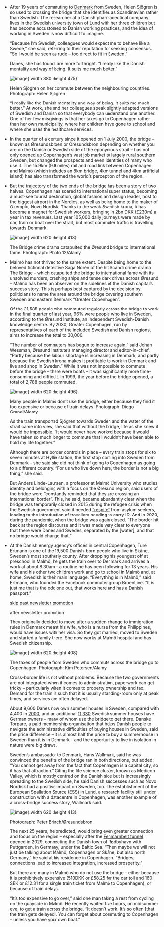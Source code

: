 - After 19 years of commuting to [Denmark](https://www.theguardian.com/world/denmark) from Sweden, Helen Sjögren is so used to crossing the bridge that she identifies as Scandinavian rather than Swedish. The researcher at a Danish pharmaceutical company lives in the Swedish university town of Lund with her three children but has become accustomed to Danish working practices, and the idea of working in Sweden is now difficult to imagine.
  
  “Because I’m Swedish, colleagues would expect me to behave like a Swede,” she said, referring to their reputation for seeking consensus. “So I would be seen as rude – too direct to fit in [Sweden](https://www.theguardian.com/world/sweden).”
  
  Danes, she has found, are more forthright. “I really like the Danish mentality and way of being. It suits me much better.”
  
  ![image](https://i.guim.co.uk/img/media/bdaec969b2f9158081cb793111b603471db62082/1512_213_2247_2809/master/2247.jpg?width=445&dpr=1&s=none&crop=none){:width 380 :height 475}
  
  Helen Sjögren on her commute between the neighbouring countries. Photograph: Helen Sjögren
  
  “I really like the Danish mentality and way of being. It suits me much better.” At work, she and her colleagues speak slightly adapted versions of Swedish and Danish so that everybody can understand one another. One of her few misgivings is that her taxes go to Copenhagen rather than her own municipality, where her children have gone to school and where she uses the healthcare services.
- In the quarter of a century since it opened on 1 July 2000, the bridge – known as Øresundsbroen or Öresundsbron depending on whether you are on the Danish or Swedish side of the eponymous strait – has not only opened up Copenhagen’s vast job market to largely rural southern Sweden, but changed the prospects and even identities of many who use it. The 15.9km (9.9 miles) rail and road link between Copenhagen and Malmö (which includes an 8km bridge, 4km tunnel and 4km artificial island) has also transformed the world’s perception of the region.
- But the trajectory of the two ends of the bridge has been a story of two halves. Copenhagen has soared to international super status, becoming a must-see tourist destination, global fashion and design leader, host to the biggest airport in the Nordics, as well as being home to the maker of Ozempic, Novo Nordisk. Thanks to the weak Swedish krona, it has become a magnet for Swedish workers, bringing in 2bn DKK (£230m) a year in tax revenues. Last year 105,000 daily journeys were made by car, train or boat over the strait, but most commuter traffic is travelling towards Denmark.
  
  ![image](https://i.guim.co.uk/img/media/3a3f65fce720615431a009039cf828fe461892e5/0_0_4724_3150/master/4724.jpg?width=445&dpr=1&s=none&crop=none){:width 620 :height 413}
  
  The Bridge crime drama catapulted the Øresund bridge to international fame. Photograph: Photo 12/Alamy
- Malmö has not thrived to the same extent. Despite being home to the beloved fictional detective Saga Norén of the hit Scandi crime drama The Bridge – which catapulted the bridge to international fame with its unsolved murders, crashing ships and tense dark drives across Øresund – Malmö has been an observer on the sidelines of the Danish capital’s success story. This is perhaps best captured by the decision by politicians to name the area around the bridge covering southern Sweden and eastern Denmark “Greater Copenhagen”.
  
  Of the 21,585 people who commuted regularly across the bridge to work in the final quarter of last year, 96% were people who live in Sweden, according to the Øresund Institute, an independent Swedish-Danish knowledge centre. By 2030, Greater Copenhagen, run by representatives of each of the included Swedish and Danish regions, aims to increase the total to 30,000.
  
  “The number of commuters has begun to increase again,” said Johan Wessman, Øresund Institute’s managing director and editor-in-chief. “Partly because the labour shortage is increasing in Denmark, and partly because the Swedish krona makes it profitable to work in Denmark and live and shop in Sweden.” While it was not impossible to commute before the bridge – there were boats – it was significantly more time-consuming and difficult. In 1999, the year before the bridge opened, a total of 2,788 people commuted.
  
  ![image](https://i.guim.co.uk/img/media/1106662cf316218f5bce922982b33a5acbccd154/351_0_6083_4866/master/6083.jpg?width=445&dpr=1&s=none&crop=none){:width 620 :height 496}
  
  Many people in Malmö don’t use the bridge, either because they find it too expensive or because of train delays. Photograph: Diego Grandi/Alamy
  
  As the train transported Sjögren towards Sweden and the water of the strait came into view, she said that without the bridge, life as she knew it would be impossible. “It would never have worked because it would have taken so much longer to commute that I wouldn’t have been able to hold my life together.”
  
  Although there are border controls in place – every train stops for six to seven minutes at Hyllie station, the first stop coming into Sweden from Denmark – she said she did not think of going to Copenhagen as going to a different country. “For us who live down here, the border is not a big thing,” she said.
  
  But Anders Linde-Laursen, a professor at Malmö University who studies identity and belonging with a focus on the Øresund region, said users of the bridge were “constantly reminded that they are crossing an international border”. This, he said, became abundantly clear when the bridge was temporarily closed in 2015 during the refugee crisis when the Swedish government said it needed [“respite”](https://www.theguardian.com/world/2015/nov/24/sweden-asylum-seekers-refugees-policy-reversal) from asylum seekers, leading to the introduction of travellers needing to carry ID. And in 2020, during the pandemic, when the bridge was again closed. “The border hit back at the region discourse and it was made very clear to everyone that there were Danes and Swedes, separated by the \[water], and that no bridge would change that.”
- At the Danish energy agency’s offices in central Copenhagen, Ture Ertmann is one of the 19,500 Danish-born people who live in Skåne, Sweden’s most southerly county. After dropping his youngest off at preschool in Malmö, he gets the train over to Denmark and arrives a work at about 8.30am – a routine he has been following for 13 years. His wife and his other two children work and go to school in Malmö and, at home, Swedish is their main language. “Everything is in Malmö,” said Ertmann, who founded the Facebook commuter group BroenLive. “It is just me that is the odd one out, that works here and has a Danish passport.”
  
  [skip past newsletter promotion](https://www.theguardian.com/world/2025/jun/28/denmark-and-swedens-resund-bridge-turns-25-have-the-benefits-run-in-both-directions#EmailSignup-skip-link-16)
  
  after newsletter promotion
  
  They originally decided to move after a sudden change to immigration rules in Denmark meant his wife, who is a nurse from the Philippines, would have issues with her visa. So they got married, moved to Sweden and started a family there. She now works at Malmö hospital and has Swedish citizenship.
  
  ![image](https://i.guim.co.uk/img/media/b71577f3c1601c6bf9f8f8ebe66f5ade01819064/0_0_5657_3721/master/5657.jpg?width=445&dpr=1&s=none&crop=none){:width 620 :height 408}
  
  The taxes of people from Sweden who commute across the bridge go to Copenhagen. Photograph: Kim Petersen/Alamy
  
  Cross-border life is not without problems. Because the two governments are not integrated when it comes to administration, paperwork can get tricky – particularly when it comes to property ownership and tax. Demand for the train is such that it is usually standing-room only at peak times, and services are often delayed.
  
  About 9,600 Danes now own summer houses in Sweden, compared with 4,400 in [2000](https://www.thelocal.se/20130528/48180), and an additional [11,330](https://www.scb.se/hitta-statistik/statistik-efter-amne/boende-bebyggelse-och-mark/bostader-och-boende/bostadsbestand/pong/statistiknyhet/utlandskt-agande-och-utlandssvenskars-agande-av-fritidshus-i-sverige-2024/) Swedish summer houses have German owners – many of whom use the bridge to get there. Danske Torpare, a paid membership organisation that helps Danish people to navigate the administrative difficulties of buying houses in Sweden, said the price difference – it is almost half the price to buy a summerhouse in Sweden than it is in Denmark – and the opportunity to live in isolation in nature were big draws.
  
  Sweden’s ambassador to Denmark, Hans Wallmark, said he was convinced the benefits of the bridge ran in both directions, but added: “You cannot get away from the fact that Copenhagen is a capital city, so it has that attraction.” Citing the life science cluster, known as Medicon Valley, which is mostly centred on the Danish side but is increasingly spreading to the Swedish side, he said Danish successes such as Novo Nordisk had a positive impact on Sweden, too. The establishment of the European Spallation Source (ESS) in Lund, a research facility still under construction with a datacentre in Copenhagen, was another example of a cross-bridge success story, Wallmark said.
  
  ![image](https://i.guim.co.uk/img/media/03552c2c23c0464ab4642c95e4088028f1eede16/0_0_3000_2000/master/3000.jpg?width=445&dpr=1&s=none&crop=none){:width 620 :height 413}
  
  Photograph: Peter Brinch/Øresundsbron
  
  The next 25 years, he predicted, would bring even greater connection and focus on the region – especially after the [Fehmarnbelt tunnel](https://www.theguardian.com/world/article/2024/aug/23/record-breaking-tunnel-denmark-germany-fehmarnbelt) opened in 2029, connecting the Danish town of Rødbyhavn with Puttgarden, in Germany, under the Baltic Sea. “Then maybe we will not just be talking about Malmö, Copenhagen or Skåne, but also north Germany,” he said at his residence in Copenhagen. “Bridges, connections lead to increased integration, increased prosperity.”
  
  But there are many in Malmö who do not use the bridge – either because it is prohibitively expensive (510DKK or £58.25 for the car toll and 160 SEK or £12.31 for a single train ticket from Malmö to Copenhagen), or because of train delays.
  
  “It’s too expensive to go over,” said one man taking a rest from cycling on the quayside in Malmö. He recently waited five hours, on midsummer eve, to get a train across the bridge. “It doesn’t work. It’s so often \[that the train gets delayed]. You can forget about commuting to Copenhagen – unless you have your own boat.”
